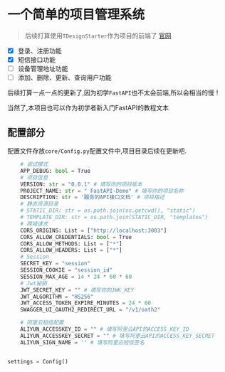 # 一个简单的项目管理系统
> 后续打算使用`TDesignStarter`作为项目的前端了 [官网](https://tdesign.tencent.com/react/overview)
- [x] 登录、注册功能
- [x] 短信接口功能
- [ ] 设备管理地址功能
- [ ] 添加、删除、更新、查询用户功能

后续打算一点一点的更新了,因为初学`FastAPI`也不太会前端,所以会相当的慢！

当然了,本项目也可以作为初学者新入门FastAPI的教程文本

## 配置部分
配置文件存放`core/Config.py`配置文件中,项目目录后续在更新吧.
```python
    # 调试模式
    APP_DEBUG: bool = True
    # 项目信息
    VERSION: str = "0.0.1" # 填写你的项目版本
    PROJECT_NAME: str = " FastAPI-Demo" # 填写你的项目名称
    DESCRIPTION: str = '服务的API接口文档' # 项目描述
    # 静态资源目录
    # STATIC_DIR: str = os.path.join(os.getcwd(), "static")
    # TEMPLATE_DIR: str = os.path.join(STATIC_DIR, "templates")
    # 跨域请求
    CORS_ORIGINS: List = ["http://localhost:3003"]
    CORS_ALLOW_CREDENTIALS: bool = True
    CORS_ALLOW_METHODS: List = ["*"]
    CORS_ALLOW_HEADERS: List = ["*"]
    # Session
    SECRET_KEY = "session"
    SESSION_COOKIE = "session_id"
    SESSION_MAX_AGE = 14 * 24 * 60 * 60
    # Jwt秘钥
    JWT_SECRET_KEY = "" # 填写你的JWK_KEY
    JWT_ALGORITHM = "HS256" 
    JWT_ACCESS_TOKEN_EXPIRE_MINUTES = 24 * 60
    SWAGGER_UI_OAUTH2_REDIRECT_URL = "/v1/oath2"

    # 阿里云短信配置
    ALIYUN_ACCESSKEY_ID = "" # 填写阿里云API的ACCESS_KEY_ID
    ALIYUN_ACCESSKEY_SECRET = "" # 填写阿里云API的ACCESS_KEY_SECRET
    ALIYUN_SIGN_NAME = '' # 填写阿里云短信签名


settings = Config()
```
